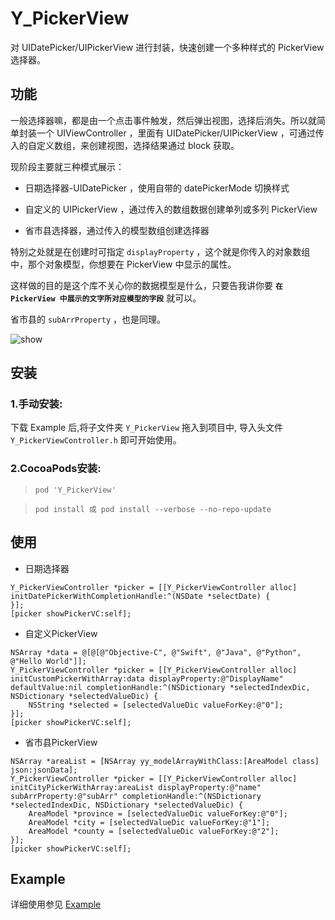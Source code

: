 # Y_PickerView
对 UIDatePicker/UIPickerView 进行封装，快速创建一个多种样式的 PickerView 选择器。

## 功能
一般选择器嘛，都是由一个点击事件触发，然后弹出视图，选择后消失。所以就简单封装一个 UIViewController ，里面有 UIDatePicker/UIPickerView ，可通过传入的自定义数组，来创建视图，选择结果通过 block 获取。

现阶段主要就三种模式展示：
* 日期选择器-UIDatePicker ，使用自带的 datePickerMode 切换样式
 
* 自定义的 UIPickerView ，通过传入的数组数据创建单列或多列 PickerView

* 省市县选择器，通过传入的模型数组创建选择器

特别之处就是在创建时可指定 `displayProperty` ，这个就是你传入的对象数组中，那个对象模型，你想要在 PickerView 中显示的属性。

这样做的目的是这个库不关心你的数据模型是什么，只要告我讲你要 **`在 PickerView 中展示的文字所对应模型的字段`** 就可以。

省市县的 `subArrProperty` ，也是同理。

![show](https://raw.githubusercontent.com/1ilI/Y_PickerView/master/Y_PickerView.gif)

## 安装

### 1.手动安装:
下载 Example 后,将子文件夹 `Y_PickerView` 拖入到项目中, 导入头文件 `Y_PickerViewController.h` 即可开始使用。

### 2.CocoaPods安装:

>`pod 'Y_PickerView' `

>`pod install 或 pod install --verbose --no-repo-update`


## 使用

* 日期选择器
```objc
Y_PickerViewController *picker = [[Y_PickerViewController alloc] initDatePickerWithCompletionHandle:^(NSDate *selectDate) {
}];
[picker showPickerVC:self];
```

* 自定义PickerView
```objc
NSArray *data = @[@[@"Objective-C", @"Swift", @"Java", @"Python", @"Hello World"]];
Y_PickerViewController *picker = [[Y_PickerViewController alloc] initCustomPickerWithArray:data displayProperty:@"DisplayName" defaultValue:nil completionHandle:^(NSDictionary *selectedIndexDic, NSDictionary *selectedValueDic) {
    NSString *selected = [selectedValueDic valueForKey:@"0"];
}];
[picker showPickerVC:self];
```

* 省市县PickerView
```objc
NSArray *areaList = [NSArray yy_modelArrayWithClass:[AreaModel class] json:jsonData];
Y_PickerViewController *picker = [[Y_PickerViewController alloc] initCityPickerWithArray:areaList displayProperty:@"name" subArrProperty:@"subArr" completionHandle:^(NSDictionary *selectedIndexDic, NSDictionary *selectedValueDic) {
    AreaModel *province = [selectedValueDic valueForKey:@"0"];
    AreaModel *city = [selectedValueDic valueForKey:@"1"];
    AreaModel *county = [selectedValueDic valueForKey:@"2"];
}];
[picker showPickerVC:self];
```

## Example

详细使用参见 [Example](https://codeload.github.com/1ilI/Y_PickerView/zip/master)
